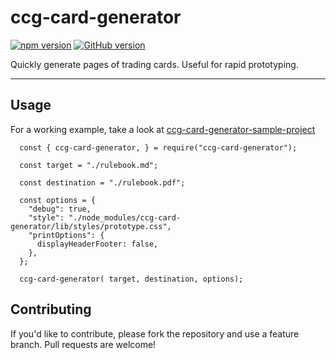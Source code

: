 # ccg-card-generator

[![npm version](https://badge.fury.io/js/ccg-card-generator.svg)](https://badge.fury.io/js/ccg-card-generator) [![GitHub version](https://badge.fury.io/gh/monolith-games%2Fccg-card-generator.svg)](https://badge.fury.io/gh/monolith-games%2Fccg-card-generator)

Quickly generate pages of trading cards. Useful for rapid prototyping.

---

## Usage

For a working example, take a look at [ccg-card-generator-sample-project](https://github.com/metamagic-games/ccg-card-generator-sample-project)

```
  const { ccg-card-generator, } = require("ccg-card-generator");
  
  const target = "./rulebook.md";
  
  const destination = "./rulebook.pdf";

  const options = {
    "debug": true,
    "style": "./node_modules/ccg-card-generator/lib/styles/prototype.css",
    "printOptions": {
      displayHeaderFooter: false,
    },
  };

  ccg-card-generator( target, destination, options);
```

## Contributing

If you'd like to contribute, please fork the repository and use a feature branch. Pull requests are welcome!
